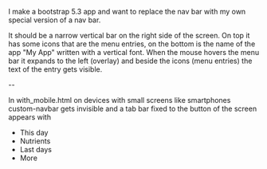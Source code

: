 
I make a bootstrap 5.3 app and want to replace the nav bar with my own special version of a nav bar.

It should be a narrow vertical bar on the right side of the screen. On top it has some icons that are the menu entries, on the bottom is the name of the app "My App" written with a vertical font. When the mouse hovers the menu bar it expands to the left (overlay) and beside the icons (menu entries) the text of the entry gets visible.

--

In with_mobile.html on devices with small screens like smartphones custom-navbar gets invisible and a tab bar fixed to the button of the screen appears with

- This day
- Nutrients
- Last days
- More
